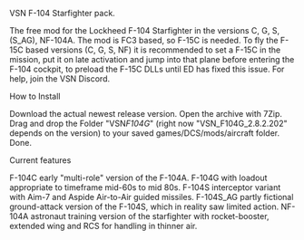 VSN F-104 Starfighter pack.

The free mod for the Lockheed F-104 Starfighter in the versions C, G, S, (S_AG), NF-104A.
The mod is FC3 based, so F-15C is needed.
To fly the F-15C based versions (C, G, S, NF) it is recommended to set a F-15C in the mission, put it on late activation and jump into that plane before entering the F-104 cockpit, to preload the
F-15C DLLs until ED has fixed this issue.
For help, join the VSN Discord.

How to Install

Download the actual newest release version.
Open the archive with 7Zip.
Drag and drop the Folder "VSN*F104G*<newest version>" (right now "VSN_F104G_2.8.2.202" depends on the version) to your saved games/DCS/mods/aircraft folder.
Done.

Current features

F-104C early "multi-role" version of the F-104A.
F-104G with loadout appropriate to timeframe mid-60s to mid 80s.
F-104S interceptor variant with Aim-7 and Aspide Air-to-Air guided missiles.
F-104S_AG partly fictional ground-attack version of the F-104S, which in reality saw limited action.
NF-104A astronaut training version of the starfighter with rocket-booster, extended wing and RCS for handling in thinner air.
